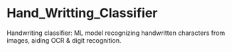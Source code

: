 # Hand_Writting_Classifier
Handwriting classifier: ML model recognizing handwritten characters from images, aiding OCR &amp; digit recognition.
